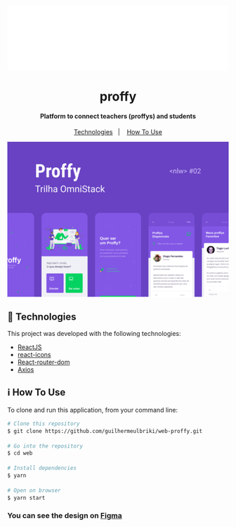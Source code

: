 <h1 align="center" >
  <img alt="Magia da patinação" src="./assets/logo.svg" />
  <br>
  <br>
  proffy
</h1>

<h4 align="center">
  Platform to connect teachers (proffys) and students
</h4>

<p align="center">
  <a href="#rocket-technologies">Technologies</a>&nbsp;&nbsp;&nbsp;|&nbsp;&nbsp;&nbsp;
  <a href="#information_source-how-to-use">How To Use</a>
</p>

<p align="center">
  <img alt="App Demo" src="./assets/ui.png">
</p>

## :rocket: Technologies

This project was developed with the following technologies:

-  [ReactJS](https://reactjs.org/)
-  [react-icons](https://react-icons.github.io/react-icons/)
-  [React-router-dom](https://reactrouter.com/web/guides/quick-start)
-  [Axios](https://github.com/axios/axios)

## :information_source: How To Use

To clone and run this application, from your command line:

```bash
# Clone this repository
$ git clone https://github.com/guilhermeulbriki/web-proffy.git

# Go into the repository
$ cd web

# Install dependencies
$ yarn

# Open on browser
$ yarn start
```

<h3>
  You can see the design on <a href="https://www.figma.com/file/e33KvgUpFdunXxJjHnK7CG/Proffy-Mobile">Figma</a>
</h3>
